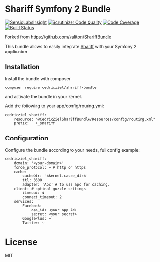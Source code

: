# Shariff Symfony 2 Bundle

[![SensioLabsInsight](https://insight.sensiolabs.com/projects/eda75d3b-c628-40d5-9033-55aaee034895/mini.png)](https://insight.sensiolabs.com/projects/eda75d3b-c628-40d5-9033-55aaee034895)
[![Scrutinizer Code Quality](https://scrutinizer-ci.com/g/cedricziel/ShariffBundle/badges/quality-score.png?b=master)](https://scrutinizer-ci.com/g/cedricziel/ShariffBundle/?branch=master)
[![Code Coverage](https://scrutinizer-ci.com/g/cedricziel/ShariffBundle/badges/coverage.png?b=master)](https://scrutinizer-ci.com/g/cedricziel/ShariffBundle/?branch=master)
[![Build Status](https://scrutinizer-ci.com/g/cedricziel/ShariffBundle/badges/build.png?b=master)](https://scrutinizer-ci.com/g/cedricziel/ShariffBundle/build-status/master)

Forked from https://github.com/valiton/ShariffBundle

This bundle allows to easily integrate [Shariff](https://github.com/heiseonline/shariff-backend-php) with your Symfony 2 application

Installation
------------

Install the bundle with composer:

```
composer require cedricziel/shariff-bundle
```

and activate the bundle in your kernel.

Add the following to your app/config/routing.yml:

```
cedricziel_shariff:
    resource: "@CedricZielShariffBundle/Resources/config/routing.xml"
    prefix:   /_shariff
```

Configuration
-------------

Configure the bundle according to your needs, full config example:

```
cedricziel_shariff:
    domain: '<your-domain>' 
    force_protocol: ~ # http or https
    cache:
        cacheDir: '%kernel.cache_dir%'   
        ttl: 3600
        adapter: 'Apc' # to use apc for caching, 
    client: # optinal guzzle settings
        timeout: 4
        connect_timeout: 2
    services:
        Facebook:
            app_id: <your app id>
            secret: <your secret>
        GooglePlus: ~
        Twitter: ~
```

# License

MIT
